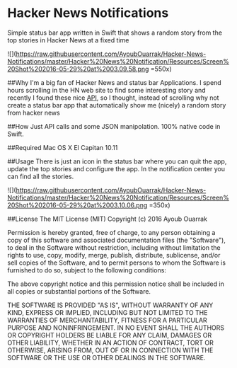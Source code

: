 # Hacker News Notifications
Simple status bar app written in Swift that shows a random story from the top stories in Hacker News at a fixed time
     
     
![](https://raw.githubusercontent.com/AyoubOuarrak/Hacker-News-Notifications/master/Hacker%20News%20Notification/Resources/Screen%20Shot%202016-05-29%20at%2003.09.58.png =550x)

##Why
I'm a big fan of Hacker News and status bar Applications. I spend hours scrolling in the HN web site to find some interesting story and recently I found these nice [API](https://github.com/HackerNews/API), so I thought, instead of scrolling why not create a status bar app that automatically show me (nicely) a random story from hacker news

##How
Just API calls and some JSON manipolation. 100% native code in Swift.

##Required
Mac OS X El Capitan 10.11  

##Usage
There is just an icon in the status bar where you can quit the app, update the top stories and configure the app. In the notification center you can find all the stories.

![](https://raw.githubusercontent.com/AyoubOuarrak/Hacker-News-Notifications/master/Hacker%20News%20Notification/Resources/Screen%20Shot%202016-05-29%20at%2003.10.06.png =350x)

##License
The MIT License (MIT)
Copyright (c) 2016 Ayoub Ouarrak

Permission is hereby granted, free of charge, to any person obtaining a copy of this software and associated documentation files (the "Software"), to deal in the Software without restriction, including without limitation the rights to use, copy, modify, merge, publish, distribute, sublicense, and/or sell copies of the Software, and to permit persons to whom the Software is furnished to do so, subject to the following conditions:

The above copyright notice and this permission notice shall be included in all copies or substantial portions of the Software.

THE SOFTWARE IS PROVIDED "AS IS", WITHOUT WARRANTY OF ANY KIND, EXPRESS OR IMPLIED, INCLUDING BUT NOT LIMITED TO THE WARRANTIES OF MERCHANTABILITY, FITNESS FOR A PARTICULAR PURPOSE AND NONINFRINGEMENT. IN NO EVENT SHALL THE AUTHORS OR COPYRIGHT HOLDERS BE LIABLE FOR ANY CLAIM, DAMAGES OR OTHER LIABILITY, WHETHER IN AN ACTION OF CONTRACT, TORT OR OTHERWISE, ARISING FROM, OUT OF OR IN CONNECTION WITH THE SOFTWARE OR THE USE OR OTHER DEALINGS IN THE SOFTWARE.